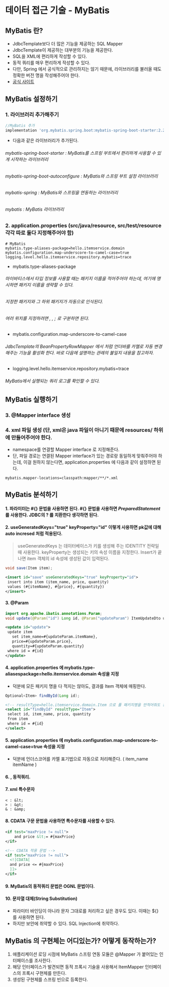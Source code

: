 # 데이터 접근 기술 - MyBatis

## MyBatis 란?
- JdbcTemplate보다 더 많은 기능을 제공하는 SQL Mapper
- JdbcTemplate이 제공하는 대부분의 기능을 제공한다.
- SQL을 XML에 편리하게 작성할 수 있다.
- 동적 쿼리를 매우 편리하게 작성할 수 있다.
- 다만, Spring 에서 공식적으로 관리하지는 않기 때문에, 라이브러리를 불러올 때도 정확한 버전 명을 작성해주어야 한다.
- [공식 사이트](https://mybatis.org/mybatis-3/ko/index.html)

## MyBatis 설정하기
### 1. 라이브러리 추가해주기
```gradle
//MyBatis 추가
implementation 'org.mybatis.spring.boot:mybatis-spring-boot-starter:2.2.0' 
```
- 다음과 같은 라이브러리가 추가된다.
###### mybatis-spring-boot-starter : MyBatis를 스프링 부트에서 편리하게 사용할 수 있게 시작하는 라이브러리
###### mybatis-spring-boot-autoconfigure : MyBatis와 스프링 부트 설정 라이브러리
###### mybatis-spring : MyBatis와 스프링을 연동하는 라이브러리
###### mybatis : MyBatis 라이브러리

### 2. application.properties (src/java/resource, src/test/resource 각각 따로 둘다 지정해주어야 함)
```properties
# MyBatis
mybatis.type-aliases-package=hello.itemservice.domain
mybatis.configuration.map-underscore-to-camel-case=true
logging.level.hello.itemservice.repository.mybatis=trace
```
- mybatis.type-aliases-package
###### 마이바티스에서 타입 정보를 사용할 때는 패키지 이름을 적어주어야 하는데, 여기에 명시하면 패키지 이름을 생략할 수 있다.
###### 지정한 패키지와 그 하위 패키지가 자동으로 인식된다.
###### 여러 위치를 지정하려면 , , ; 로 구분하면 된다.
- mybatis.configuration.map-underscore-to-camel-case
###### JdbcTemplate의 BeanPropertyRowMapper 에서 처럼 언더바를 카멜로 자동 변경해주는 기능을 활성화 한다. 바로 다음에 설명하는 관례의 불일치 내용을 참고하자.
- logging.level.hello.itemservice.repository.mybatis=trace
###### MyBatis에서 실행되는 쿼리 로그를 확인할 수 있다.

## MyBatis 실행하기
### 3. @Mapper interface 생성
### 4. xml 파일 생성 (단, xml은 java 파일이 아니기 때문에 resources/ 하위에 만들어주어야 한다.
- namespace를 연결할 Mapper interface 로 지정해준다.
- 단, 파일 경로는 연결된 Mapper interface가 있는 경로랑 동일하게 맞춰주어야 하는데, 이걸 원하지 않는다면, application.properties 에 다음과 같이 설정하면 된다.
```properties
mybatis.mapper-locations=classpath:mapper/**/*.xml
```

## MyBatis 분석하기
#### 1. 파라미터는 #{} 문법을 사용하면 된다. #{} 문법을 사용하면 ***PreparedStatement*** 를 사용한다. JDBC의 ? 를 치환한다 생각하면 된다.
#### 2.  useGeneratedKeys="true" keyProperty="id" 이렇게 사용하면 pk값에 대해 auto incresed 처럼 적용된다.
> useGeneratedKeys 는 데이터베이스가 키를 생성해 주는 IDENTITY 전략일 때 사용한다. keyProperty는 생성되는 키의 속성 이름을 지정한다. Insert가 끝나면 item 객체의 id 속성에 생성된 값이 입력된다.
```java
void save(Item item);
```
```xml
<insert id="save" useGeneratedKeys="true" keyProperty="id">
 insert into item (item_name, price, quantity)
 values (#{itemName}, #{price}, #{quantity})
</insert>
```
#### 3. @Param
```java
import org.apache.ibatis.annotations.Param;
void update(@Param("id") Long id, @Param("updateParam") ItemUpdateDto updateParam);
```
```xml
<update id="update">
 update item
   set item_name=#{updateParam.itemName},
   price=#{updateParam.price},
   quantity=#{updateParam.quantity}
 where id = #{id}
</update>
```
#### 4. application.properties 에 mybatis.type-aliasespackage=hello.itemservice.domain 속성을 지정
- 덕분에 모든 패키지 명을 다 적지는 않아도, 결과를 Item 객체에 매핑한다.
```java
Optional<Item> findById(Long id);
```
```xml
<!-- resultType=hello.itemservice.domain.Item 으로 풀 패키지명을 안적어줘도 된다. properties에 패키지 설정했기에. -->
<select id="findById" resultType="Item">
 select id, item_name, price, quantity
 from item
 where id = #{id}
</select>
```
#### 5. application.properties 에 mybatis.configuration.map-underscore-to-camel-case=true 속성을 지정
- 덕분에 언더스코어를 카멜 표기법으로 자동으로 처리해준다. ( item_name itemName )
#### 6. <if test="...">, 동적쿼리.
#### 7. xml 특수문자
```text
< : &lt;
> : &gt;
& : &amp;
```
#### 8. CDATA 구문 문법을 사용하면 특수문자를 사용할 수 있다.
```xml
<if test="maxPrice != null">
    and price &lt;= #{maxPrice}
</if>

<!-- CDATA 적용 문법 -->
<if test="maxPrice != null">
  <![CDATA[
  and price <= #{maxPrice}
  ]]>
</if>
```
#### 9. MyBatis의 동적쿼리 문법은 **OGNL** 문법이다.
#### 10. 문자열 대체(String Substitution)
- 파라미터 바인딩이 아니라 문자 그대로를 처리하고 싶은 경우도 있다. 이때는 ${} 를 사용하면 된다.
- 하지만 보안에 취약할 수 있다. SQL Injection에 취약하다.

## MyBatis 의 구현체는 어디있는가? 어떻게 동작하는가?
1. 애플리케이션 로딩 시점에 MyBatis 스프링 연동 모듈은 @Mapper 가 붙어있는 인터페이스를 조사한다.
2. 해당 인터페이스가 발견되면 동적 프록시 기술을 사용해서 ItemMapper 인터페이스의 프록시 구현체를 만든다.
3. 생성된 구현체를 스프링 빈으로 등록한다.
